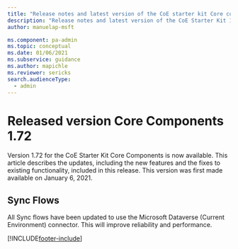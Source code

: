 ```yaml
---
title: "Release notes and latest version of the CoE starter kit Core components 1.72 | MicrosoftDocs"
description: "Release notes and latest version of the CoE Starter Kit 1.72."
author: manuelap-msft

ms.component: pa-admin
ms.topic: conceptual
ms.date: 01/06/2021
ms.subservice: guidance
ms.author: mapichle
ms.reviewer: sericks
search.audienceType: 
  - admin
---
```


# Released version Core Components 1.72

Version 1.72 for the CoE Starter Kit Core Components is now available. This article describes the updates, including the new features and the fixes to existing functionality, included in this release. This version was first made available on January 6, 2021.

## Sync Flows

All Sync flows have been updated to use the Microsoft Dataverse (Current Environment) connector. This will improve reliability and performance.

[!INCLUDE[footer-include](../../../includes/footer-banner.md)]
